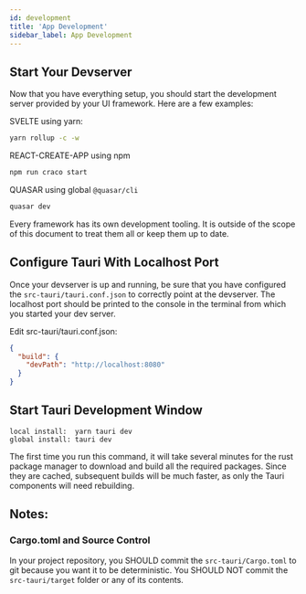 ```yaml
---
id: development
title: 'App Development'
sidebar_label: App Development
---
```


## Start Your Devserver

Now that you have everything setup, you should start the development server provided by your UI framework. Here are a few examples:

SVELTE using yarn:

```sh
yarn rollup -c -w
```

REACT-CREATE-APP using npm

```sh
npm run craco start
```

QUASAR using global `@quasar/cli`

```sh
quasar dev
```

<div class="alert alert--info" role="alert">
Every framework has its own development tooling. It is outside of the scope of this document to treat them all or keep them up to date.
</div>

## Configure Tauri With Localhost Port

Once your devserver is up and running, be sure that you have configured the `src-tauri/tauri.conf.json` to correctly point at the devserver. The localhost port should be printed to the console in the terminal from which you started your dev server.

Edit src-tauri/tauri.conf.json:

```json
{
  "build": {
    "devPath": "http://localhost:8080"
  }
}
```

## Start Tauri Development Window

```
local install:  yarn tauri dev
global install: tauri dev
```

The first time you run this command, it will take several minutes for the rust package manager to download and build all the required packages. Since they are cached, subsequent builds will be much faster, as only the Tauri components will need rebuilding.

## Notes:

### Cargo.toml and Source Control

In your project repository, you SHOULD commit the `src-tauri/Cargo.toml` to git because you want it to be deterministic. You SHOULD NOT commit the `src-tauri/target` folder or any of its contents.
